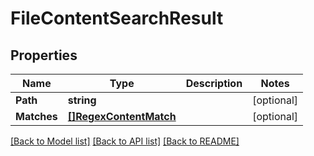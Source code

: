# FileContentSearchResult

## Properties

Name | Type | Description | Notes
------------ | ------------- | ------------- | -------------
**Path** | **string** |  | [optional] 
**Matches** | [**[]RegexContentMatch**](RegexContentMatch.md) |  | [optional] 

[[Back to Model list]](../README.md#documentation-for-models) [[Back to API list]](../README.md#documentation-for-api-endpoints) [[Back to README]](../README.md)


